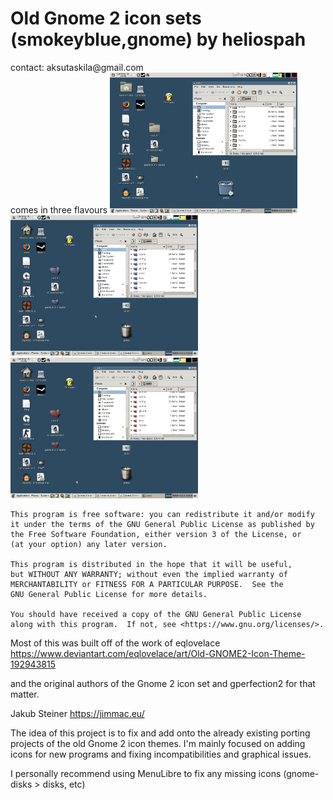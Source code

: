 <h1>Old Gnome 2 icon sets (smokeyblue,gnome) by heliospah</h1>
contact: aksutaskila@gmail.com<br>
comes in three flavours
<img width="300" src="https://github.com/Azkuzku/gnome-2-icon-sets-gtk3-mate/blob/main/deskpreview-gnome2.png">
<img width="300" src="https://github.com/Azkuzku/gnome-2-icon-sets-gtk3-mate/blob/main/deskpreview-smokeyblue.png">
<img width="300" src="https://github.com/Azkuzku/gnome-2-icon-sets-gtk3-mate/blob/main/deskpreview-smokeyred.png">

    This program is free software: you can redistribute it and/or modify
    it under the terms of the GNU General Public License as published by
    the Free Software Foundation, either version 3 of the License, or
    (at your option) any later version.

    This program is distributed in the hope that it will be useful,
    but WITHOUT ANY WARRANTY; without even the implied warranty of
    MERCHANTABILITY or FITNESS FOR A PARTICULAR PURPOSE.  See the
    GNU General Public License for more details.

    You should have received a copy of the GNU General Public License
    along with this program.  If not, see <https://www.gnu.org/licenses/>.

Most of this was built off of the work of eqlovelace
https://www.deviantart.com/eqlovelace/art/Old-GNOME2-Icon-Theme-192943815

and the original authors of the Gnome 2 icon set and gperfection2 for that matter.

Jakub Steiner
https://jimmac.eu/

The idea of this project is to fix and add onto the already existing porting
projects of the old Gnome 2 icon themes. I'm mainly focused on adding icons for
new programs and fixing incompatibilities and graphical issues.

I personally recommend using MenuLibre to fix any missing icons (gnome-disks > disks, etc)
